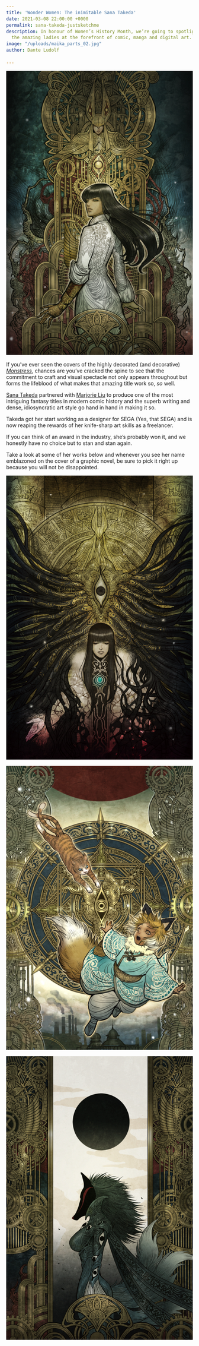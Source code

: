 ```yaml
---
title: 'Wonder Women: The inimitable Sana Takeda'
date: 2021-03-08 22:00:00 +0000
permalink: sana-takeda-justsketchme
description: In honour of Women’s History Month, we’re going to spotlight some of
  the amazing ladies at the forefront of comic, manga and digital art.
image: "/uploads/maika_parts_02.jpg"
author: Dante Ludolf

---
```

![](/uploads/cover_issue1.jpg)

If you’ve ever seen the covers of the highly decorated (and decorative) [_Monstress_](https://imagecomics.com/comics/series/monstress), chances are you’ve cracked the spine to see that the commitment to craft and visual spectacle not only appears throughout but forms the lifeblood of what makes that amazing title work so, _so_ well.

[Sana Takeda]() partnered with [Marjorie Liu]() to produce one of the most intriguing fantasy titles in modern comic history and the superb writing and dense, idiosyncratic art style go hand in hand in making it so.

Takeda got her start working as a designer for SEGA (Yes, that SEGA) and is now reaping the rewards of her knife-sharp art skills as a freelancer.

If you can think of an award in the industry, she’s probably won it, and we honestly have no choice but to stan and stan again.

Take a look at some of her works below and whenever you see her name emblazoned on the cover of a graphic novel, be sure to pick it right up because you will not be disappointed.

![](/uploads/cover_issue4.jpg)

![](/uploads/cover_issue3.jpg)

![](/uploads/cover_issue2.jpg)